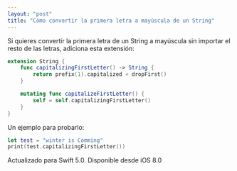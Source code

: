 ```yaml
---
layout: "post"
title: "Cómo convertir la primera letra a mayúscula de un String"
---
```


Si quieres convertir la primera letra de un String a mayúscula sin importar el resto de las letras, adiciona esta extensión:

```swift
extension String {
    func capitalizingFirstLetter() -> String {
        return prefix(1).capitalized + dropFirst()
    }

    mutating func capitalizeFirstLetter() {
        self = self.capitalizingFirstLetter()
    }
}
```

Un ejemplo para probarlo:

```swift
let test = "winter is Comming"
print(test.capitalizingFirstLetter())
```

Actualizado para Swift 5.0. Disponible desde iOS 8.0
